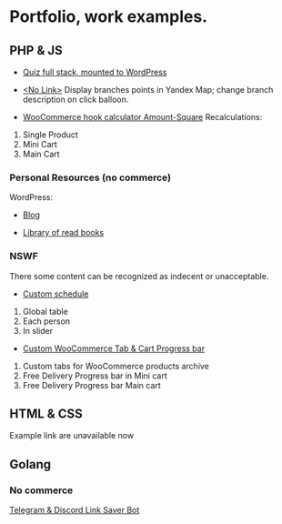 # Portfolio, work examples.

## PHP & JS
- [Quiz full stack, mounted to WordPress](https://winpure.ru/)

- [\<No Link>](#) Display branches points in Yandex Map; change branch description on click balloon.

- [WooCommerce hook calculator Amount-Square](https://www.importdreva.cz/terasova-prkna-jemna-hruba-27x142x5000-kvalita-ab-sibirsky-modrin/)
Recalculations:
1. Single Product
2. Mini Cart
3. Main Cart

### Personal Resources (no commerce)
WordPress:
- [Blog](https://vladislav-artyukhov.s-d-i.space/)

- [Library of read books](https://books.s-d-i.space/)

### NSWF
There some content can be recognized as indecent or unacceptable.

- [Custom schedule](https://avalonclub.cz/dnes-masiruje/)
1. Global table
2. Each person
3. In slider

- [Custom WooCommerce Tab & Cart Progress bar](https://mrbudz.cz/obchod/)
1. Custom tabs for WooCommerce products archive
2. Free Delivery Progress bar in Mini cart
3. Free Delivery Progress bar Main cart


## HTML & CSS

Example link are unavailable now

## Golang

### No commerce
[Telegram & Discord Link Saver Bot](https://github.com/IkotikI/tg-ds-link-saver-bot)

